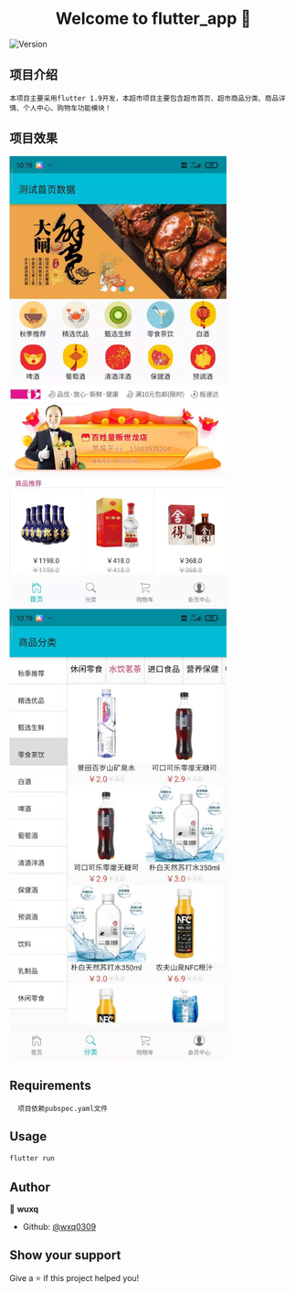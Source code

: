 <h1 align="center">Welcome to flutter_app 👋</h1>
<p>
  <img alt="Version" src="https://img.shields.io/badge/version-v1.0-blue.svg?cacheSeconds=2592000" />
</p>

## 项目介绍
```
本项目主要采用flutter 1.9开发，本超市项目主要包含超市首页、超市商品分类、商品详情、个人中心、购物车功能模块！

```

## 项目效果

<img src='https://github.com/wxq0309/flutter_app/blob/master/images/first.jpg' width="380"/>                             <img src='https://github.com/wxq0309/flutter_app/blob/master/images/second.jpg' width="380"/>


## Requirements
```
  项目依赖pubspec.yaml文件
```

## Usage 

```sh
flutter run 
```

## Author

👤 **wuxq**

* Github: [@wxq0309](https://github.com/wxq0309)

## Show your support

Give a ⭐️ if this project helped you!

